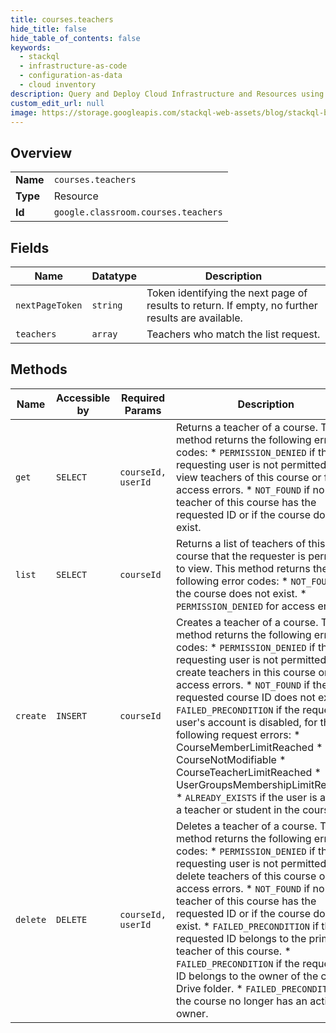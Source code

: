 ```yaml
---
title: courses.teachers
hide_title: false
hide_table_of_contents: false
keywords:
  - stackql
  - infrastructure-as-code
  - configuration-as-data
  - cloud inventory
description: Query and Deploy Cloud Infrastructure and Resources using SQL
custom_edit_url: null
image: https://storage.googleapis.com/stackql-web-assets/blog/stackql-blog-post-featured-image.png
---
```

  
    

## Overview
<table><tbody>
<tr><td><b>Name</b></td><td><code>courses.teachers</code></td></tr>
<tr><td><b>Type</b></td><td>Resource</td></tr>
<tr><td><b>Id</b></td><td><code>google.classroom.courses.teachers</code></td></tr>
</tbody></table>

## Fields
| Name | Datatype | Description |
| ---- | -------- | ----------- |
| `nextPageToken` | `string` | Token identifying the next page of results to return. If empty, no further results are available. |
| `teachers` | `array` | Teachers who match the list request. |
## Methods
| Name | Accessible by | Required Params | Description |
| ---- | ------------- | --------------- | ----------- |
| `get` | `SELECT` | `courseId, userId` | Returns a teacher of a course. This method returns the following error codes: * `PERMISSION_DENIED` if the requesting user is not permitted to view teachers of this course or for access errors. * `NOT_FOUND` if no teacher of this course has the requested ID or if the course does not exist. |
| `list` | `SELECT` | `courseId` | Returns a list of teachers of this course that the requester is permitted to view. This method returns the following error codes: * `NOT_FOUND` if the course does not exist. * `PERMISSION_DENIED` for access errors. |
| `create` | `INSERT` | `courseId` | Creates a teacher of a course. This method returns the following error codes: * `PERMISSION_DENIED` if the requesting user is not permitted to create teachers in this course or for access errors. * `NOT_FOUND` if the requested course ID does not exist. * `FAILED_PRECONDITION` if the requested user's account is disabled, for the following request errors: * CourseMemberLimitReached * CourseNotModifiable * CourseTeacherLimitReached * UserGroupsMembershipLimitReached * `ALREADY_EXISTS` if the user is already a teacher or student in the course. |
| `delete` | `DELETE` | `courseId, userId` | Deletes a teacher of a course. This method returns the following error codes: * `PERMISSION_DENIED` if the requesting user is not permitted to delete teachers of this course or for access errors. * `NOT_FOUND` if no teacher of this course has the requested ID or if the course does not exist. * `FAILED_PRECONDITION` if the requested ID belongs to the primary teacher of this course. * `FAILED_PRECONDITION` if the requested ID belongs to the owner of the course Drive folder. * `FAILED_PRECONDITION` if the course no longer has an active owner. |
